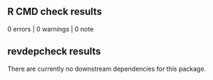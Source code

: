 ## R CMD check results

0 errors | 0 warnings | 0 note

## revdepcheck results

There are currently no downstream dependencies for this package.
